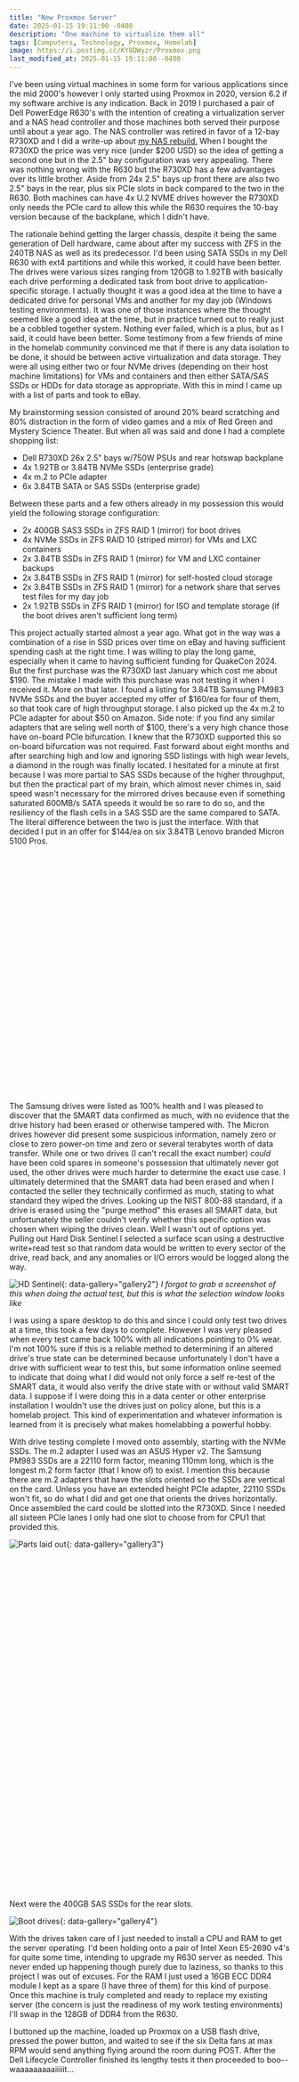 ```yaml
---
title: "New Proxmox Server"
date: 2025-01-15 19:11:00 -0400
description: "One machine to virtualize them all"
tags: [Computers, Technology, Proxmox, Homelab]
image: https://i.postimg.cc/KY8DWyzr/Proxmox.png
last_modified_at: 2025-01-15 19:11:00 -0400
---
```


<style>
    .div25 {
        float:left;
        padding: 10px 8px;
        height:150px;
        width:25%;
        overflow:hidden;   
    }
    .div33 {
        float:left;
        padding: 10px 8px;
        height:175px;
        width:33%;
        overflow:hidden;
        }
    .div50 {
        float:left;
        padding: 10px 8px;
        height:200px;
        width:50%;
        overflow:hidden;
        }
    .flex33{
        padding-top: 35px;
        padding-left: 8px;
        padding-right: 8px;
        height: 175px;
    }
    .clear {
        clear:both;
        height:1.2em;
        margin-bottom:-1px;
    }
</style>

I've been using virtual machines in some form for various applications since the mid 2000's however I only started using Proxmox in 2020, version 6.2 if my software archive is any indication.  Back in 2019 I purchased a pair of Dell PowerEdge R630's with the intention of creating a virtualization server and a NAS head controller and those machines both served their purpose until about a year ago.  The NAS controller was retired in favor of a 12-bay R730XD and I did a write-up about [my NAS rebuild.](../240TB-NAS)  When I bought the R730XD the price was very nice (under $200 USD) so the idea of getting a second one but in the 2.5" bay configuration was very appealing.  There was nothing wrong with the R630 but the R730XD has a few advantages over its little brother.  Aside from 24x 2.5" bays up front there are also two 2.5" bays in the rear, plus six PCIe slots in back compared to the two in the R630.  Both machines can have 4x U.2 NVME drives however the R730XD only needs the PCIe card to allow this while the R630 requires the 10-bay version because of the backplane, which I didn't have.

The rationale behind getting the larger chassis, despite it being the same generation of Dell hardware, came about after my success with ZFS in the 240TB NAS as well as its predecessor.  I'd been using SATA SSDs in my Dell R630 with ext4 partitions and while this worked, it could have been better.  The drives were various sizes ranging from 120GB to 1.92TB with basically each drive performing a dedicated task from boot drive to application-specific storage.  I actually thought it was a good idea at the time to have a dedicated drive for personal VMs and another for my day job (Windows testing environments).  It was one of those instances where the thought seemed like a good idea at the time, but in practice turned out to really just be a cobbled together system.  Nothing ever failed, which is a plus, but as I said, it could have been better.  Some testimony from a few friends of mine in the homelab community convinced me that if there is any data isolation to be done, it should be between active virtualization and data storage.  They were all using either two or four NVMe drives (depending on their host machine limitations) for VMs and containers and then either SATA/SAS SSDs or HDDs for data storage as appropriate.  With this in mind I came up with a list of parts and took to eBay.

My brainstorming session consisted of around 20% beard scratching and 80% distraction in the form of video games and a mix of Red Green and Mystery Science Theater.  But when all was said and done I had a complete shopping list:

- Dell R730XD 26x 2.5" bays w/750W PSUs and rear hotswap backplane
- 4x 1.92TB or 3.84TB NVMe SSDs (enterprise grade)
- 4x m.2 to PCIe adapter
- 6x 3.84TB SATA or SAS SSDs (enterprise  grade)

Between these parts and a few others already in my possession this would yield the following storage configuration:
- 2x 400GB SAS3 SSDs in ZFS RAID 1 (mirror) for boot drives
- 4x NVMe SSDs in ZFS RAID 10 (striped mirror) for VMs and LXC containers
- 2x 3.84TB SSDs in ZFS RAID 1 (mirror) for VM and LXC container backups
- 2x 3.84TB SSDs in ZFS RAID 1 (mirror) for self-hosted cloud storage
- 2x 3.84TB SSDs in ZFS RAID 1 (mirror) for a network share that serves test files for my day job
- 2x 1.92TB SSDs in ZFS RAID 1 (mirror) for ISO and template storage (if the boot drives aren't sufficient long term)

This project actually started almost a year ago.  What got in the way was a combination of a rise in SSD prices over time on eBay and having sufficient spending cash at the right time.  I was willing to play the long game, especially when it came to having sufficient funding for QuakeCon 2024.  But the first purchase was the R730XD last January which cost me about $190.  The mistake I made with this purchase was not testing it when I received it.  More on that later.  I found a listing for 3.84TB Samsung PM983 NVMe SSDs and the buyer accepted my offer of $160/ea for four of them, so that took care of high throughput storage.  I also picked up the 4x m.2 to PCIe adapter for about $50 on Amazon.  Side note: if you find any similar adapters that are seling well north of $100, there's a very high chance those have on-board PCIe bifurcation.  I knew that the R730XD supported this so on-board bifurcation was not required.  Fast forward about eight months and after searching high and low and ignoring SSD listings with high wear levels, a diamond in the rough was finally located.  I hesitated for a minute at first because I was more partial to SAS SSDs because of the higher throughput, but then the practical part of my brain, which almost never chimes in, said speed wasn't necessary for the mirrored drives because even if something saturated 600MB/s SATA speeds it would be so rare to do so, and the resiliency of the flash cells in a SAS SSD are the same compared to SATA.  The literal difference between the two is just the interface.  With that decided I put in an offer for $144/ea on six 3.84TB Lenovo branded Micron 5100 Pros.

<div class="div33"><img src="https://i.postimg.cc/wBtL78w2/r730xd.png" alt="" data-gallery="gallery1"></div>
<div class="div33 flex33"><img src="https://i.postimg.cc/g2t3zkHr/pm983.jpg" alt="" data-gallery="gallery1"></div>
<div class="div33"><img src="https://i.postimg.cc/vZT6Nwwy/5100Pro.jpg" alt="" data-gallery="gallery1"></div>
<div class="clear"></div>

The Samsung drives were listed as 100% health and I was pleased to discover that the SMART data confirmed as much, with no evidence that the drive history had been erased or otherwise tampered with.  The Micron drives however did present some suspicious information, namely zero or close to zero power-on time and zero or several terabytes worth of data transfer.  While one or two drives (I can't recall the exact number) *could* have been cold spares in someone's possession that ultimately never got used, the other drives were much harder to determine the exact use case.  I ultimately determined that the SMART data had been erased and when I contacted the seller they technically confirmed as much, stating to what standard they wiped the drives.  Looking up the NIST 800-88 standard, if a drive is erased using the "purge method" this erases all SMART data, but unfortunately the seller couldn't verify whether this specific option was chosen when wiping the drives clean.  Well I wasn't out of options yet.  Pulling out Hard Disk Sentinel I selected a surface scan using a destructive write+read test so that random data would be written to every sector of the drive, read back, and any anomalies or I/O errors would be logged along the way.

![HD Sentinel](https://i.postimg.cc/rsh5DV2h/HDSentinel.png){: data-gallery="gallery2"}
*<i>I forgot to grab a screenshot of this when doing the actual test, but this is what the selection window looks like</i>*

I was using a spare desktop to do this and since I could only test two drives at a time, this took a few days to complete.  However I was very pleased when every test came back 100% with all indications pointing to 0% wear.  I'm not 100% sure if this is a reliable method to determining if an altered drive's true state can be determined because unfortunately I don't have a drive with sufficient wear to test this, but some information online seemed to indicate that doing what I did would not only force a self re-test of the SMART data, it would also verify the drive state with or without valid SMART data.  I suppose if I were doing this in a data center or other enterprise installation I wouldn't use the drives just on policy alone, but this is a homelab project.  This kind of experimentation and whatever information is learned from it is precisely what makes homelabbing a powerful hobby.

With drive testing complete I moved onto assembly, starting with the NVMe SSDs.  The m.2 adapter I used was an ASUS Hyper v2.  The Samsung PM983 SSDs are a 22110 form factor, meaning 110mm long, which is the longest m.2 form factor (that I know of) to exist.  I mention this because there are m.2 adapters that have the slots oriented so the SSDs are vertical on the card.  Unless you have an extended height PCIe adapter, 22110 SSDs won't fit, so do what I did and get one that orients the drives horizontally.  Once assembled the card could be slotted into the R730XD.  Since I needed all sixteen PCIe lanes I only had one slot to choose from for CPU1 that provided this.

![Parts laid out](https://i.postimg.cc/PfWC2zNd/IMG-20241230-015358.jpg){: data-gallery="gallery3"}
<div class="div33"><img src="https://i.postimg.cc/XvHkmYtV/IMG-20241231-170854-2.jpg" alt="" data-gallery="gallery3"></div>
<div class="div33"><img src="https://i.postimg.cc/bwq0vnhy/IMG-20241231-171321.jpg" alt="" data-gallery="gallery3"></div>
<div class="div33"><img src="https://i.postimg.cc/DyrdFgRp/IMG-20241231-172122.jpg" alt="" data-gallery="gallery3"></div>
<div class="div33"><img src="https://i.postimg.cc/52pBQt4w/IMG-20241231-172338.jpg" alt="" data-gallery="gallery3"></div>
<div class="div33"><img src="https://i.postimg.cc/SKsW6pRH/IMG-20241231-172902.jpg" alt="" data-gallery="gallery3"></div>
<div class="div33"><img src="https://i.postimg.cc/76J0RMgV/IMG-20241231-173032.jpg" alt="" data-gallery="gallery3"></div>
<div class="clear"></div>

Next were the 400GB SAS SSDs for the rear slots.

![Boot drives](https://i.postimg.cc/7hv0rG9y/IMG-20241231-173038.jpg){: data-gallery="gallery4"}

With the drives taken care of I just needed to install a CPU and RAM to get the server operating.  I'd been holding onto a pair of Intel Xeon E5-2690 v4's for quite some time, intending to upgrade my R630 server as needed.  This never ended up happening though purely due to laziness, so thanks to this project I was out of excuses.  For the RAM I just used a 16GB ECC DDR4 module I kept as a spare (I have three of them) for this kind of purpose.  Once this machine is truly completed and ready to replace my existing server (the concern is just the readiness of my work testing environments) I'll swap in the 128GB of DDR4 from the R630.

I buttoned up the machine, loaded up Proxmox on a USB flash drive, pressed the power button, and waited to see if the six Delta fans at max RPM would send anything flying around the room during POST.  After the Dell Lifecycle Controller finished its lengthy tests it then proceeded to boo-- waaaaaaaaaiiiiit...

<div class="div33"><img src="https://i.postimg.cc/9XTytbXX/IMG-20241231-184626-2.jpg" alt="" data-gallery="gallery5"></div>
<div class="div33"><img src="https://i.postimg.cc/9FhZx9zd/IMG-20241231-185702-2.jpg" alt="" data-gallery="gallery5"></div>
<div class="div33 flex33"><img src="https://i.postimg.cc/nzyjP3f1/WTSLana.png" alt="" data-gallery="gallery5"></div>
<div class="clear"></div>

Remember when I said not testing the R730XD after buying it would come back to bite me?  Yeah, this turned out to be a real headache.  As the UEFI stated in the picture, iDRAC (Dell's integrated Remote Access Controller) couldn't be initialized and for all of my efforts I couldn't figure out why.  It wasn't manually disabled in the UEFI setup and resetting the CMOS and every other related setting proved futile.  What was worse is iDRAC is part of the motherboard, not a separate module like the older Dell systems.  So if iDRAC fails, which it had in my case, the entire motherboard needed to be replaced.  Fantabulous!  Color me impatient and cranky, but I didn't want to wait a week for a replacement to arrive off eBay, mainly because I was really hoping to have this machine done by the time I returned to work after Christmas break.  *sigh* ...When life gives you lemons, I guess.

$52 and a week later I was in possession of an identical motherboard, except that the iDRAC module worked.  I'd never swapped a server motherboard before, but the experience wasn't that daunting, especially after watching a tutorial on the process.  Really the hardest part was just removing some of the plastic cable management pieces and once that was done it was just unplugging cables and then sliding the motherboard to the front of the case to release it.  What I found kind of interesting is it didn't really sink in how large these boards really were until I pulled the old one out of the case.  I didn't have a banana on hand for scale so a red chip clip will have to suffice.  The whole process only took about twenty minutes.

<div class="div33"><img src="https://i.postimg.cc/7Zb37kfd/IMG-20250106-122052-2.jpg" alt="" data-gallery="gallery6"></div>
<div class="div33"><img src="https://i.postimg.cc/x17K34mC/IMG-20250106-122134-2.jpg" alt="" data-gallery="gallery6"></div>
<div class="div33"><img src="https://i.postimg.cc/Pqw13QbM/IMG-20250106-130640-2.jpg" alt="" data-gallery="gallery6"></div>
<div class="clear"></div>

When the machine powered up I could tell from the fan noise alone that things were working this time because previously they ramped up to 100% and stayed there, but this time they slowed down after the initial ramp.  Prior to installing Proxmox I made sure that the Dell PERC controller was set to HBA mode instead of RAID so that the drives would be passed through to the operating system.

<div class="div50"><img src="https://i.postimg.cc/yNZrm9kM/IMG_20250106_150453-2.jpg" alt="" data-gallery="gallery7"></div>
<div class="div50"><img src="https://i.postimg.cc/wjPGRFT5/IMG_20250106_150503-2.jpg" alt="" data-gallery="gallery7"></div>
<div class="clear"></div>

I also opted to set the boot mode to UEFI instead of BIOS.  With that out of the way I could *finally* install Proxmox.  The installation process was very quick, maybe six or seven minutes start to finish.  After accepting the license agrement I was asked which drive to use for installation.  If I were doing a single drive I'd just pick it from the list, but since I wanted to create a ZFS mirror I chose the Options button, selected ZFS RAID 1, and then selected the two 400GB SSDs for the mirror.  After that it was just root password and email address setup and waiting for the installation to finish.  Once completed and the machine rebooted I was presented with the terminal login screen and an IP address indicating everything was successful and that the web UI was up and running.

<div class="div25"><img src="https://i.postimg.cc/52nfhhg4/IMG_20250107_191133-2.jpg" alt="" data-gallery="gallery8"></div>
<div class="div25"><img src="https://i.postimg.cc/FRXCDRS7/IMG_20250106_152636-2.jpg" alt="" data-gallery="gallery8"></div>
<div class="div25"><img src="https://i.postimg.cc/K8ZZsGnp/IMG_20250107_191234.jpg" alt="" data-gallery="gallery8"></div>
<div class="div25"><img src="https://i.postimg.cc/6QPt3CFF/IMG_20250107_191254-2.jpg" alt="" data-gallery="gallery8"></div>
<div class="div25"><img src="https://i.postimg.cc/Jh0RMpYb/IMG_20250107_191330-2.jpg" alt="" data-gallery="gallery8"></div>
<div class="div25"><img src="https://i.postimg.cc/BbT0MktG/IMG_20250107_191404-2.jpg" alt="" data-gallery="gallery8"></div>
<div class="div25"><img src="https://i.postimg.cc/YCqHzXHJ/IMG_20250107_191444-2.jpg" alt="" data-gallery="gallery8"></div>
<div class="div25"><img src="https://i.postimg.cc/VLFwtx3q/IMG_20250107_192137-2.jpg" alt="" data-gallery="gallery8"></div>
<div class="clear"></div>

When I logged into the web UI using the IP from the terminal I was presented with what I'd be longing to see for a whole week:

![First Login](https://i.postimg.cc/hj21FPwD/First-Login.png){: data-gallery="gallery9"}

I love Dark Mode with anything, but I didn't specifically realize how appealing Discord's dark theme was until someone nearly two years ago told me about the Discord Dark theme for Proxmox.  This involved running the following command taken from the [PVEDiscordDark](https://github.com/Weilbyte/PVEDiscordDark) Github repo:

```bash
bash <(curl -s https://raw.githubusercontent.com/Weilbyte/PVEDiscordDark/master/PVEDiscordDark.sh ) install
```

<div class="div33"><img src="https://i.postimg.cc/13FBgSgB/Discord-Theme-Command.png" alt="" data-gallery="gallery10"></div>
<div class="div33"><img src="https://i.postimg.cc/QMrb1z13/Discord-Theme-Installed.png" alt="" data-gallery="gallery10"></div>
<div class="div33"><img src="https://i.postimg.cc/k5Fycyvt/Discord-Theme-Running.png" alt="" data-gallery="gallery10"></div>
<div class="clear"></div>

I also used the command below from the [pve-nag-buster](https://github.com/foundObjects/pve-nag-buster/) Github repo to disable the warning about not having an enterprise subscription that appears on every login.  Then for good measure I disabled the enterprise update repository so that system updates wouldn't encounter any snags when running `apt-update`.

```bash
wget https://raw.githubusercontent.com/foundObjects/pve-nag-buster/master/install.sh
bash install.sh
```

Refreshing the browser window with a cleared cache showed the Discord dark theme working and I wasn't warned about the lack of subscription.  Excellent!  Now to configure my storage.

Creating the ZFS pools was very easy: select the node (pve in my case), choose ZFS under Disks, click Create ZFS, choose your configuration and disks, and then it's done.  As mentioned earlier, the plan was to create a striped mirror (RAID 10) of the four NVMe drives and then mirrors (RAID 1) of the remaining SATA SSDs.

<div class="div33"><img src="https://i.postimg.cc/fT9mCKwT/ZFS-Select.png" alt="" data-gallery="gallery11"></div>
<div class="div33"><img src="https://i.postimg.cc/VNRjMkzq/ZFS-Create-Button.png" alt="" data-gallery="gallery11"></div>
<div class="div33"><img src="https://i.postimg.cc/4d2VL27n/ZFS-Create-Config.png" alt="" data-gallery="gallery11"></div>
<div class="div33"><img src="https://i.postimg.cc/nrs76KB2/ZFS-Create-Mirror.png" alt="" data-gallery="gallery11"></div>
<div class="div33"><img src="https://i.postimg.cc/3r6226Qc/ZFS-Create-Progress.png" alt="" data-gallery="gallery11"></div>
<div class="div33"><img src="https://i.postimg.cc/0jLmx6Cs/ZFS-Mostly-Done.png" alt="" data-gallery="gallery11"></div>
<div class="clear"></div>

One thing to note is that (at least in Proxmox) ZFS directories only support VMs and LXC containers.  If you want to put anything else in them you need to create a directory inside the pool which can then be configured for additional content.  To do this select Datacenter in the left-hand pane, then select Storage from the middle pane, and finally the Add dropdown menu followed by Directory.

<div class="div50"><img src="https://i.postimg.cc/4NS3qpLY/ZFS-Add-Directory2.png" alt="" data-gallery="gallery12"></div>
<div class="div50"><img src="https://i.postimg.cc/pTLKBMdg/ZFS-Add-Directory.png" alt="" data-gallery="gallery12"></div>
<div class="clear"></div>

For my needs this needed to be done with my Backups pool so that I could select it from the storage list in Proxmox when doing VM and container backups.  While I probably didn't need to do this with my self-hosted cloud storage and work test files drives, I did it anyway just in case I ran into trouble with rsync or something unforeseen in the future.  

Speaking of rsync the next step was transferring my VM and container backups, cloud and work files, ISO images, and CT templates, from the old server to the new one.  Once I verified the correct paths on both servers I ran the following command from the old server:

```bash
rsync -aP [file/foldername] root@[IP of new server]:/[path]/
```

When doing batches of files I found using partial filenames with a wildcard (*) was very efficient.  Since I was scrapping the backups for my Win11 test environments (they had problems unrelated to Proxmox and needed to be rebuilt from scratch) it was easier for me keep track of things by just copying things in batches rather than the entire folder and picking through things later.

<div class="div33"><img src="https://i.postimg.cc/ZKBFgmLm/VMA-Transfer.png" alt="" data-gallery="gallery13"></div>
<div class="div33"><img src="https://i.postimg.cc/CKYGzqpM/VMA-Transfer-All.png" alt="" data-gallery="gallery13"></div>
<div class="div33"><img src="https://i.postimg.cc/GmvPLjNS/VMA-Transfer-Success.png" alt="" data-gallery="gallery13"></div>
<div class="clear"></div>

For the containers I created fresh backups in addition to my original ones so I could just create a container, restore the backup, and then all settings plus the state of the container would be restored without interruption.  The same was also true for two of the VMs that I opted to migrate.  With the backup files in place I could then start creating LXC containers and VMs.

<div class="div33"><img src="https://i.postimg.cc/T3vm4Dwj/Create-LXC.png" alt="" data-gallery="gallery14"></div>
<div class="div33"><img src="https://i.postimg.cc/9QPT5QR6/Create-LXC-Config.png" alt="" data-gallery="gallery14"></div>
<div class="div33"><img src="https://i.postimg.cc/pXpqHzRg/Create-LXC-Template.png" alt="" data-gallery="gallery14"></div>
<div class="div33"><img src="https://i.postimg.cc/sXxZhP6z/Create-LXC-Disks.png" alt="" data-gallery="gallery14"></div>
<div class="div33"><img src="https://i.postimg.cc/3wKGKQ2d/Create-LXC-CPU.png" alt="" data-gallery="gallery14"></div>
<div class="div33"><img src="https://i.postimg.cc/7hQ9zYMs/Create-LXC-Memory.png" alt="" data-gallery="gallery14"></div>
<div class="div33"><img src="https://i.postimg.cc/NGNpSpq6/Create-LXC-Network.png" alt="" data-gallery="gallery14"></div>
<div class="div33"><img src="https://i.postimg.cc/k5fbGYyw/Create-LXC-Confirm.png" alt="" data-gallery="gallery14"></div>
<div class="div33"><img src="https://i.postimg.cc/T3vm4Dwj/Create-LXC.png" alt="" data-gallery="gallery14"></div>
<div class="clear"></div>

Once a container or VM was created I could then change the name of the migrated backup files to match the ID number of the new one, and then everything would appear in the Backups section.

<div class="div33"><img src="https://i.postimg.cc/BbtcJf9x/Restore-Selection.png" alt="" data-gallery="gallery15"></div>
<div class="div33"><img src="https://i.postimg.cc/Qt8JnWfY/Restore-Options.png" alt="" data-gallery="gallery15"></div>
<div class="div33"><img src="https://i.postimg.cc/c15BXCwT/Restore-Complete.png" alt="" data-gallery="gallery15"></div>
<div class="clear"></div>

The restoration process was the same for both VMs and containers.  A tiny footnote is that when restoring from a backup while you can override the configured resources from the backup, you can't change anything regarding the storage.  So you can change the CPU socket/core counts and RAM amount, but if you need more storage space you'll need to restore and then change the virtual disk size afterward.  This was one of the reasons I ditched the backups for my Windows 11 VMs, I was nearly out of drive space inside the VM.  If it weren't for other issues I was having due to unrelated causes, I would have restored and then expanded the virtual disk.  Also unrelated, I wanted to experiment with some self-hosted remote control software because screw TeamViewer and AnyDesk.  More on that in a future post.

And on that bombshell (in the voice of Jeremy Clarkson) this post has reached the end.  I'm very pleased with the results and it was a fun build.  I have a decent amount of experience with Proxmox, though I'm hardly an expert, but I learned more than I expected, and as a bonus (read: for the lulz) I can now add Dell PowerEdge motherboard swapping to my list of skills.  Once I'm done with the new Windows test environments for work it'll be time to shut down the old server for good and then rack the new one.  But in the coming weeks I want to mess around with some new self-hosted stuff, namely the aforementioned remote control software, so that should prompt me to make at least a couple posts on my adventures.  For now, time to finish those Windows VMs (to the Windows haters, I don't blame you, just remember these are for my day job) and then call it truly done.  See ya around the Internetz.